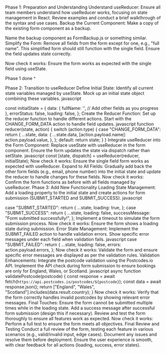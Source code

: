 Phase 1: Preparation and Understanding
Understand useReducer:
Ensure all team members understand how useReducer works, focusing on state management in React.
Review examples and conduct a brief walkthrough of the syntax and use cases.
Backup the Current Component:
Make a copy of the existing form component as a backup.

Name the backup component as FormBackup.js or something similar.
Simplify the Form:
Remove all fields from the form except for one, e.g., "full name".
This simplified form should still function with the single field. Ensure the field updates state correctly.

Now check it works: Ensure the form works as expected with the single field using useState.

Phase 1 done ^

Phase 2: Transition to useReducer
Define Initial State:
Identify all current state variables managed by useState.
Mock up an initial state object combining these variables.
javascript

const initialState = {
    data: {
        fullName: '',
        // Add other fields as you progress
    },
    errorStatus: false,
    loading: false,
};
Create the Reducer Function:
Set up the reducer function to handle different actions.
Start with the CHANGE_FORM_DATA action to handle field updates.
javascript
function reducer(state, action) {
    switch (action.type) {
        case "CHANGE_FORM_DATA":
            return {
                ...state,
                data: {
                    ...state.data,
                    [action.payload.name]: action.payload.value,
                },
            };
        default:
            return state;
    }
}
Integrate useReducer into the Form Component:
Replace useState with useReducer in the form component.
Ensure the form updates the state via dispatch rather than setState.
javascript
const [state, dispatch] = useReducer(reducer, initialState);
Now check it works: Ensure the single field form works as expected with useReducer.
Expand to All Fields:
Gradually add back the other form fields (e.g., email, phone number) into the initial state and update the reducer to handle changes for these fields.
Now check it works: Confirm the form functions as before with all fields managed by useReducer.
Phase 3: Add New Functionality
Loading State Management:
Add a loading property to the initial state and create actions for form submission (SUBMIT_STARTED and SUBMIT_SUCCESS).
javascript

case "SUBMIT_STARTED":
    return {
        ...state,
        loading: true,
    };
case "SUBMIT_SUCCESS":
    return {
        ...state,
        loading: false,
        successMessage: "Form submitted successfully!",
    };
Implement a timeout to simulate the form submission process.
Now check it works: Ensure the form shows a loading state during submission.
Error State Management:
Implement the SUBMIT_FAILED action to handle validation errors.
Show specific error messages under each field when validation fails.
javascript
case "SUBMIT_FAILED":
    return {
        ...state,
        loading: false,
        errors: action.payload.errors,
    };
Now check it works: Validate the form and ensure specific error messages are displayed as per the validation rules.
Validation Enhancements:
Integrate the postcode validation using the Postcodes.io API.
Implement the API check during form submission to ensure bookings are only for England, Wales, or Scotland.
javascript
async function validatePostcode(postcode) {
    const response = await fetch(`https://api.postcodes.io/postcodes/${postcode}`);
    const data = await response.json();
    return ["England", "Wales", "Scotland"].includes(data.result.country);
}
Now check it works: Verify that the form correctly handles invalid postcodes by showing relevant error messages.
Final Touches:
Ensure the form cannot be submitted multiple times while in the loading state.
Add a success message after successful form submission (design this if necessary).
Review and test the form thoroughly to ensure all features work as expected.
Now check it works: Perform a full test to ensure the form meets all objectives.
Final Review and Testing
Conduct a full review of the form, testing each feature in various scenarios (e.g., valid/invalid input, edge cases).
Document any issues and resolve them before deployment.
Ensure the user experience is smooth, with clear feedback for all actions (loading, success, error states).